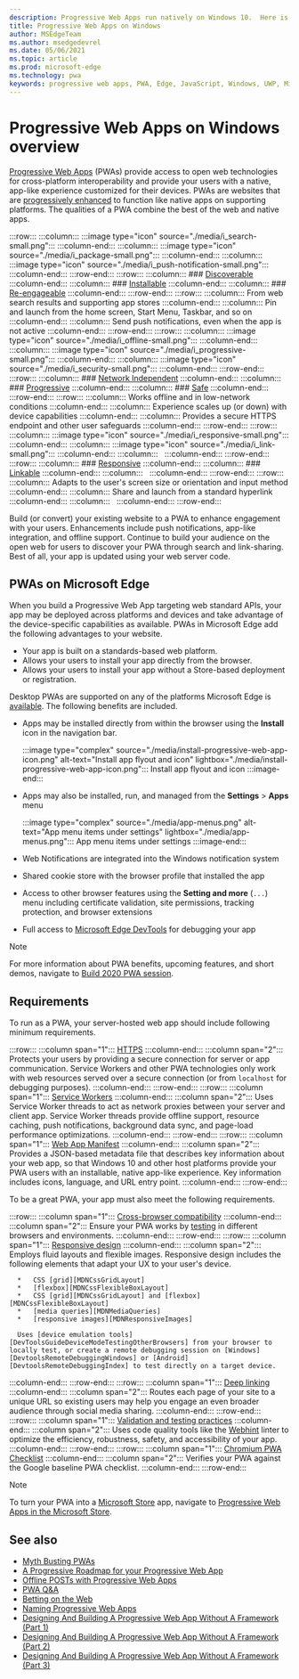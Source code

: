 ```yaml
---
description: Progressive Web Apps run natively on Windows 10.  Here is everything you need to know as a web developer.
title: Progressive Web Apps on Windows
author: MSEdgeTeam
ms.author: msedgedevrel
ms.date: 05/06/2021
ms.topic: article
ms.prod: microsoft-edge
ms.technology: pwa
keywords: progressive web apps, PWA, Edge, JavaScript, Windows, UWP, Microsoft Store
---
```

# Progressive Web Apps on Windows overview

[Progressive Web Apps][MDNApps] \(PWAs\) provide access to open web technologies for cross-platform interoperability and provide your users with a native, app-like experience customized for their devices. PWAs are websites that are [progressively enhanced][AListApartUnderstandingProgressiveEnhancement] to function like native apps on supporting platforms. The qualities of a PWA combine the best of the web and native apps.

:::row:::
    :::column:::
        :::image type="icon" source="./media/i_search-small.png":::
    :::column-end:::
    :::column:::
        :::image type="icon" source="./media/i_package-small.png":::
    :::column-end:::
    :::column:::
        :::image type="icon" source="./media/i_push-notification-small.png":::
    :::column-end:::
:::row-end:::
:::row:::
    :::column:::
        ### [Discoverable][MDNPwaAdvantagesDiscoverable]
    :::column-end:::
    :::column:::
        ### [Installable][MDNPwaAdvantagesInstallable]
    :::column-end:::
    :::column:::
        ### [Re-engageable][MDNPwaAdvantagesReEngageable]
    :::column-end:::
:::row-end:::
:::row:::
    :::column:::
        From web search results and supporting app stores
    :::column-end:::
    :::column:::
        Pin and launch from the home screen, Start Menu, Taskbar, and so on
    :::column-end:::
    :::column:::
        Send push notifications, even when the app is not active
    :::column-end:::
:::row-end:::
:::row:::
    :::column:::
        :::image type="icon" source="./media/i_offline-small.png":::
    :::column-end:::
    :::column:::
        :::image type="icon" source="./media/i_progressive-small.png":::
    :::column-end:::
    :::column:::
        :::image type="icon" source="./media/i_security-small.png":::
    :::column-end:::
:::row-end:::
:::row:::
    :::column:::
        ### [Network Independent][MDNPwaAdvantagesNetworkIndependent]
    :::column-end:::
    :::column:::
        ### [Progressive][MDNPwaAdvantagesProgressive]
    :::column-end:::
    :::column:::
        ### [Safe][MDNPwaAdvantagesSafe]
    :::column-end:::
:::row-end:::
:::row:::
    :::column:::
        Works offline and in low-network conditions
    :::column-end:::
    :::column:::
        Experience scales up (or down) with device capabilities
    :::column-end:::
    :::column:::
        Provides a secure HTTPS endpoint and other user safeguards
    :::column-end:::
:::row-end:::
:::row:::
    :::column:::
        :::image type="icon" source="./media/i_responsive-small.png":::
    :::column-end:::
    :::column:::
        :::image type="icon" source="./media/i_link-small.png":::
    :::column-end:::
    :::column:::
        &nbsp;
    :::column-end:::
:::row-end:::
:::row:::
    :::column:::
        ### [Responsive][MDNPwaAdvantagesResponsive]
    :::column-end:::
    :::column:::
        ### [Linkable][MDNPwaAdvantagesLinkable]
    :::column-end:::
    :::column:::
        &nbsp;
    :::column-end:::
:::row-end:::
:::row:::
    :::column:::
        Adapts to the user's screen size or orientation and input method
    :::column-end:::
    :::column:::
        Share and launch from a standard hyperlink
    :::column-end:::
    :::column:::
        &nbsp;
    :::column-end:::
:::row-end:::

Build \(or convert\) your existing website to a PWA to enhance engagement with your users. Enhancements include push notifications, app-like integration, and offline support. Continue to build your audience on the open web for users to discover your PWA through search and link-sharing. Best of all, your app is updated using your web server code.

## PWAs on Microsoft Edge

When you build a Progressive Web App targeting web standard APIs, your app may be deployed across platforms and devices and take advantage of the device-specific capabilities as available. PWAs in Microsoft Edge add the following advantages to your website.

*   Your app is built on a standards-based web platform.
*   Allows your users to install your app directly from the browser.
*   Allows your users to install your app without a Store-based deployment or registration.

Desktop PWAs are supported on any of the platforms Microsoft Edge is [available](https://www.microsoft.com/edge). The following benefits are included.

*   Apps may be installed directly from within the browser using the **Install** icon in the navigation bar.

    :::image type="complex" source="./media/install-progressive-web-app-icon.png" alt-text="Install app flyout and icon" lightbox="./media/install-progressive-web-app-icon.png":::
       Install app flyout and icon
    :::image-end:::

*   Apps may also be installed, run, and managed from the **Settings** > **Apps** menu

    :::image type="complex" source="./media/app-menus.png" alt-text="App menu items under settings" lightbox="./media/app-menus.png":::
       App menu items under settings
    :::image-end:::

*   Web Notifications are integrated into the Windows notification system
*   Shared cookie store with the browser profile that installed the app
*   Access to other browser features using the **Setting and more** \(`...`\) menu including certificate validation, site permissions, tracking protection, and browser extensions
*   Full access to [Microsoft Edge DevTools][DevtoolsProgressiveWebApps] for debugging your app

> [!NOTE]
> For more information about PWA benefits, upcoming features, and short demos, navigate to [Build 2020 PWA session][BuildVideo].

## Requirements

To run as a PWA, your server-hosted web app should include following minimum requirements.

:::row:::
   :::column span="1":::
      [HTTPS][WikiHttps]
   :::column-end:::
   :::column span="2":::
      Protects your users by providing a secure connection for server or app communication.  Service Workers and other PWA technologies only work with web resources served over a secure connection \(or from `localhost` for debugging purposes\).
   :::column-end:::
:::row-end:::
:::row:::
   :::column span="1":::
      [Service Workers][MDNServiceWorkerApi]
   :::column-end:::
   :::column span="2":::
      Uses Service Worker threads to act as network proxies between your server and client app.  Service Worker threads provide offline support, resource caching, push notifications, background data sync, and  page-load performance optimizations.
   :::column-end:::
:::row-end:::
:::row:::
   :::column span="1":::
      [Web App Manifest][MDNWebAppManifest]
   :::column-end:::
   :::column span="2":::
      Provides a JSON-based metadata file that describes key information about your web app, so that Windows 10 and other host platforms provide your PWA users with an installable, native app-like experience.  Key information includes icons, language, and URL entry point.
   :::column-end:::
:::row-end:::

To be a great PWA, your app must also meet the following requirements.

:::row:::
   :::column span="1":::
      [Cross-browser compatibility][MDNCrossBrowserTesting]
   :::column-end:::
   :::column span="2":::
      Ensure your PWA works by [testing][MicrosoftDeveloperEdgeToolsRemote] in different browsers and environments.
   :::column-end:::
:::row-end:::
:::row:::
   :::column span="1":::
      [Responsive design][WikiResponsiveWebDesign]
   :::column-end:::
   :::column span="2":::
      Employs fluid layouts and flexible images.  Responsive design includes the following elements that adapt your UX to your user's device.

      *   CSS [grid][MDNCssGridLayout]
      *   [flexbox][MDNCssFlexibleBoxLayout]
      *   CSS [grid][MDNCssGridLayout] and [flexbox][MDNCssFlexibleBoxLayout]
      *   [media queries][MDNMediaQueries]
      *   [responsive images][MDNResponsiveImages]

      Uses [device emulation tools][DevToolsGuideDeviceModeTestingOtherBrowsers] from your browser to locally test, or create a remote debugging session on [Windows][DevtoolsRemoteDebuggingWindows] or [Android][DevtoolsRemoteDebuggingIndex] to test directly on a target device.
   :::column-end:::
:::row-end:::
:::row:::
   :::column span="1":::
      [Deep linking][WikiDeepLinking]
   :::column-end:::
   :::column span="2":::
      Routes each page of your site to a unique URL so existing users may help you engage an even broader audience through social media sharing.
   :::column-end:::
:::row-end:::
:::row:::
   :::column span="1":::
      [Validation and testing practices][Webhint]
   :::column-end:::
   :::column span="2":::
      Uses code quality tools like the [Webhint][Webhint] linter to optimize the efficiency, robustness, safety, and accessibility of your app.
   :::column-end:::
:::row-end:::
:::row:::
   :::column span="1":::
      [Chromium PWA Checklist][WebDevGoodPwaChecklist]
   :::column-end:::
   :::column span="2":::
      Verifies your PWA against the Google baseline PWA checklist.
   :::column-end:::
:::row-end:::

> [!NOTE]
> To turn your PWA into a [Microsoft Store][MicrosoftDeveloperStore] app, navigate to [Progressive Web Apps in the Microsoft Store][PwaChromiumMicrosoftStore].

## See also

*   [Myth Busting PWAs][Davrous20191018MythBustingPwasNewEdgeEdition]
*   [A Progressive Roadmap for your Progressive Web App][CloudfourThinksProgressiveRoadmapYourWebApp]
*   [Offline POSTs with Progressive Web Apps][MediumWebEdgeOfflinePostsProgressiveWebApps]
*   [PWA Q&A][AaronGustafsonNotebookPwaQa]
*   [Betting on the Web][JoretegBlogBettingWeb]
*   [Naming Progressive Web Apps][Fberriman20170626NamingProgressiveWebApps]
*   [Designing And Building A Progressive Web App Without A Framework (Part 1)][Smashingmagazine201907ProgressiveWebAppFrameworkPart1]
*   [Designing And Building A Progressive Web App Without A Framework (Part 2)][Smashingmagazine201907ProgressiveWebAppFrameworkPart2]
*   [Designing And Building A Progressive Web App Without A Framework (Part 3)][Smashingmagazine201907ProgressiveWebAppFrameworkPart3]

<!-- links -->

[DevtoolsRemoteDebuggingIndex]: ../devtools-guide-chromium/remote-debugging/index.md "Get started with remote debugging Android devices | Microsoft Docs"
[DevtoolsRemoteDebuggingWindows]: ../devtools-guide-chromium/remote-debugging/windows.md "Get Started with Remote Debugging Windows 10 Devices | Microsoft Docs"
[DevToolsGuideDeviceModeTestingOtherBrowsers]: ../devtools-guide-chromium/device-mode/testing-other-browsers.md "Emulate and test other browsers | Microsoft Docs"
[DevtoolsProgressiveWebApps]: ../devtools-guide-chromium/progressive-web-apps/index.md "Debug Progressive Web Apps | Microsoft Docs"
[PwaChromiumMicrosoftStore]: ./microsoft-store.md "Publish your Progressive Web App to the Microsoft Store | Microsoft Docs"

[WindowsUWPControlsPatternTilesNotificationsWns]: /windows/uwp/controls-and-patterns/tiles-and-notifications-windows-push-notification-services--wns--overview.md "Windows Push Notification Services (WNS) overview | Microsoft Docs"
[WindowsUWPDesignDevicesDesigningTv]: /windows/uwp/design/devices/designing-for-tv.md "Designing for Xbox and TV | Microsoft Docs"
[WindowsUWPDesignDevicesIndex]: /windows/uwp/design/devices/index.md "UI considerations for UWP devices | Microsoft Docs"
[WindowsUWPGetStartedGuide]: /windows/uwp/get-started/universal-application-platform-guide.md "What's a Universal Windows Platform (UWP) app? | Microsoft Docs"
[WindowsUWPLaunchResumeBackgroundTasks]: /windows/uwp/launch-resume/support-your-app-with-background-tasks.md "Support your app with background tasks | Microsoft Docs"
[WindowsUWPPublishIndex]: /windows/uwp/publish/index.md "Publish Windows apps and games | Microsoft Docs"
[WindowsUWPPublishDeveloperAccount]: /windows/uwp/publish/opening-a-developer-account.md "Opening a developer account | Microsoft Docs"

[WindowsBlogsWelcomingPWAsEdgeWindows]: https://blogs.windows.com/msedgedev/2018/02/06/welcoming-progressive-web-apps-edge-windows-10/#56z7mJwKsykfbR4I.97 "Welcoming Progressive Web Apps to Microsoft Edge and Windows 10 - Windows Blogs"
[MicrosoftDeveloperEdgePlatformStatusBackgroundSync]: https://developer.microsoft.com/microsoft-edge/platform/status/backgroundsyncapi "Background Sync API - Microsoft Edge Platform Status"
[MicrosoftDeveloperEdgePlatformStatusWebAppManifest]: https://developer.microsoft.com/microsoft-edge/platform/status/webapplicationmanifest "Web App Manifest - Microsoft Edge Platform Status"
[MicrosoftDeveloperEdgeToolsRemote]: https://developer.microsoft.com/microsoft-edge/tools/remote "Instant testing"
[MicrosoftDeveloperWindowsMixedReality]: https://developer.microsoft.com/windows/mixed-reality "Mixed Reality for developers"
[MicrosoftDeveloperWindowsSurfaceHub]: https://developer.microsoft.com/windows/surfacehub "Microsoft Surface Hub"
[MicrosoftDeveloperStore]: https://developer.microsoft.com/store "Microsoft Developer Store"
[MicrosoftEdge]: https://www.microsoft.com/edge "Download New Microsoft Edge Browser"
[MicrosoftSupportWindowsFocusAssist]: https://support.microsoft.com/help/4026996/windows-10-turn-focus-assist-on-or-off "Turn Focus assist on or off in Windows 10"
[MicrosoftSupportWindowsNotificationSettings]: https://support.microsoft.com/help/4028678/windows-10-change-notification-settings "Change notification settings in Windows 10"

[AaronGustafsonNotebookPwaQa]: https://www.aaron-gustafson.com/notebook/pwa-qa "PWA Q&A"

[AListApartUnderstandingProgressiveEnhancement]: https://alistapart.com/article/understandingprogressiveenhancement "Understanding Progressive Enhancement - A List Apart"

[MDNApps]: https://developer.mozilla.org/Apps/Progressive "apps | MDN"
[MDNCache]: https://developer.mozilla.org/docs/Web/API/Cache "Cache | MDN"
[MDNCrossBrowserTesting]: https://developer.mozilla.org/docs/Learn/Tools_and_testing/Cross_browser_testing "Cross browser testing | MDN"
[MDNCssFlexibleBoxLayout]: https://developer.mozilla.org/docs/Web/CSS/CSS_Flexible_Box_Layout "CSS Flexible Box Layout | MDN"
[MDNCssGridLayout]: https://developer.mozilla.org/docs/Web/CSS/CSS_Grid_Layout "CSS Grid Layout | MDN"
[MDNFetchApi]: https://developer.mozilla.org/docs/Web/API/Fetch_API "Fetch API | MDN"
[MDNMediaQueries]: https://developer.mozilla.org/docs/Web/CSS/Media_Queries "Media queries | MDN"
[MDNNotificationsApi]: https://developer.mozilla.org/docs/Web/API/Notifications_API "Notifications API | MDN"
[MDNPushApi]: https://developer.mozilla.org/docs/Web/API/Push_API "Push API | MDN"
[MDNPwaAdvantagesDiscoverable]: https://developer.mozilla.org/docs/Web/Apps/Progressive/Advantages#Discoverable "Discoverable - Progressive web app advantages"
[MDNPwaAdvantagesInstallable]: https://developer.mozilla.org/docs/Web/Apps/Progressive/Advantages#Installable "Installable - Progressive web app advantages"
[MDNPwaAdvantagesLinkable]: https://developer.mozilla.org/Apps/Progressive/Advantages#Linkable "Linkable - Progressive web app advantages"
[MDNPwaAdvantagesNetworkIndependent]: https://developer.mozilla.org/docs/Web/Apps/Progressive/Advantages#Network_independent "Network independent - Progressive web app advantages"
[MDNPwaAdvantagesProgressive]: https://developer.mozilla.org/docs/Web/Apps/Progressive/Advantages#Progressive "Progressive - Progressive web app advantages"
[MDNPwaAdvantagesReEngageable]: https://developer.mozilla.org/docs/Web/Apps/Progressive/Advantages#Re-engageable "Re-engageable - Progressive web app advantages"
[MDNPwaAdvantagesResponsive]: https://developer.mozilla.org/Apps/Progressive/Advantages#Responsive "Responsive - Progressive web app advantages"
[MDNPwaAdvantagesSafe]: https://developer.mozilla.org/docs/Web/Apps/Progressive/Advantages#Safe "Safe - Progressive web app advantages"
[MDNResponsiveImages]: https://developer.mozilla.org/docs/Learn/HTML/Multimedia_and_embedding/Responsive_images "Responsive images | MDN"
[MDNServiceWorkerApi]: https://developer.mozilla.org/docs/Web/API/Service_Worker_API "Service Worker API | MDN"
[MDNSyncManager]: https://developer.mozilla.org/docs/Web/API/SyncManager "SyncManager | MDN"
[MDNWebAppManifest]: https://developer.mozilla.org/docs/Web/Manifest "Web App Manifest | MDN"

[BuildVideo]: https://www.youtube.com/watch?v=y4p_QHZtMKM "PWA video"

[CloudfourThinksProgressiveRoadmapYourWebApp]: https://cloudfour.com/thinks/a-progressive-roadmap-for-your-progressive-web-app "A Progressive Roadmap for your Progressive Web App"

[Davrous20191018MythBustingPwasNewEdgeEdition]: https://www.davrous.com/2019/10/18/myth-busting-pwas-the-new-edge-edition "Myth Busting PWAs – The New Edge Edition"

[Fberriman20170626NamingProgressiveWebApps]: https://fberriman.com/2017/06/26/naming-progressive-web-apps "Naming Progressive Web Apps"

[JoretegBlogBettingWeb]: https://joreteg.com/blog/betting-on-the-web "Betting on the Web"

[MediumWebEdgeOfflinePostsProgressiveWebApps]: https://medium.com/web-on-the-edge/offline-posts-with-progressive-web-apps-fc2dc4ad895 "Offline POSTs with Progressive Web Apps"

[PWABuilder]: https://www.pwabuilder.com "PWABuilder"

[Smashingmagazine201907ProgressiveWebAppFrameworkPart1]: https://www.smashingmagazine.com/2019/07/progressive-web-application-pwa-framework-part-1 "Designing And Building A Progressive Web Application Without A Framework (Part 1)"

[Smashingmagazine201907ProgressiveWebAppFrameworkPart2]: https://www.smashingmagazine.com/2019/07/progressive-web-application-pwa-framework-part-2 "Designing And Building A Progressive Web Application Without A Framework (Part 2)"

[Smashingmagazine201907ProgressiveWebAppFrameworkPart3]: https://www.smashingmagazine.com/2019/07/progressive-web-application-pwa-framework-part-3 "Designing And Building A Progressive Web Application Without A Framework (Part 3)"

[WebDevGoodPwaChecklist]: https://web.dev/pwa-checklist "What makes a good Progressive Web App? | web.dev"

[Webhint]: https://webhint.io "webhint"

[WikiDeepLinking]: https://en.wikipedia.org/wiki/Deep_linking "Deep linking - Wikipedia"
[WikiHttps]: https://en.wikipedia.org/wiki/HTTPS "HTTPS - Wikipedia"
[WikiResponsiveWebDesign]: https://en.wikipedia.org/wiki/Responsive_web_design "Responsive web design - Wikipedia"
